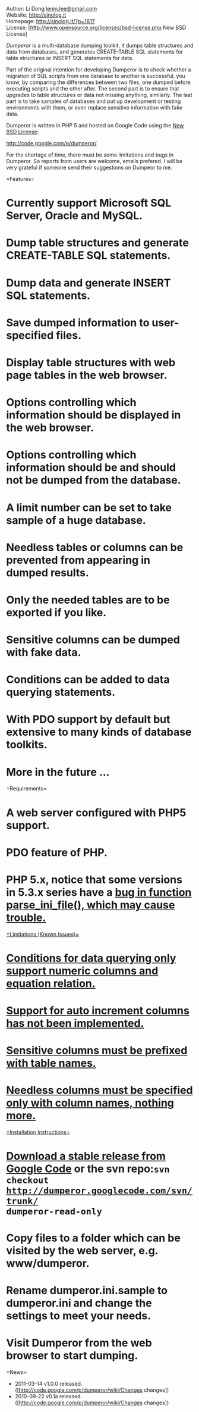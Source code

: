 Author: Li Dong <lenin.lee@gmail.com><br>
Website: http://sinolog.it<br>
Homepage: http://sinolog.it/?p=1617<br>
License: [http://www.opensource.org/licenses/bsd-license.php New BSD License]

*Dumperor* is a multi-database dumping toolkit. It dumps table structures and data from databases, and generates CREATE-TABLE SQL statements for table structures or INSERT SQL statements for data.

Part of the original intention for developing Dumperor is to check whether a migration of SQL scripts from one database to another is successful, you know, by comparing the differences between two files, one dumped before executing scripts and the other after. The second part is to ensure that upgrades to table structures or data not missing anything, similarly. The last part is to take samples of databases and put up development or testing environments with them, or even replace sensitive information with fake data.

Dumperor is written in PHP 5 and hosted on Google Code using the <a href="http://www.opensource.org/licenses/bsd-license.php">New BSD License</a>:

http://code.google.com/p/dumperor/

For the shortage of time, there must be some limitations and bugs in Dumperor. So reports from users are welcome, emails prefered. I will be very grateful if someone send their suggestions on Dumpeor to me.

=Features=

  # Currently support Microsoft SQL Server, Oracle and MySQL.
  # Dump table structures and generate CREATE-TABLE SQL statements.
  # Dump data and generate INSERT SQL statements.
  # Save dumped information to user-specified files.
  # Display table structures with web page tables in the web browser.
  # Options controlling which information should be displayed in the web browser.
  # Options controlling which information should be and should not be dumped from the database.
  # A limit number can be set to take sample of a huge database.
  # Needless tables or columns can be prevented from appearing in dumped results.
  # Only the needed tables are to be exported if you like.
  # Sensitive columns can be dumped with fake data.
  # Conditions can be added to data querying statements.
  # With PDO support by default but extensive to many kinds of database toolkits.
  # More in the future ...

=Requirements=

  # A web server configured with PHP5 support.
  # PDO feature of PHP.
  # PHP 5.x, notice that some versions in 5.3.x series have a <a href="http://bugs.php.net/bug.php?id=47332">bug in function parse_ini_file(), which may cause trouble.

=Limitations (Known Issues)=

  # Conditions for data querying only support numeric columns and equation relation.
  # Support for auto increment columns has not been implemented.
  # Sensitive columns must be prefixed with table names.
  # Needless columns must be specified only with column names, nothing more.

=Installation Instructions=

  # Download a stable release from <a href="http://code.google.com/p/dumperor/">Google Code</a> or the svn repo:<code>svn checkout http://dumperor.googlecode.com/svn/trunk/ dumperor-read-only</code>
  # Copy files to a folder which can be visited by the web server, e.g. www/dumperor.
  # Rename dumperor.ini.sample to dumperor.ini and change the settings to meet your needs.
  # Visit Dumperor from the web browser to start dumping.

=News=

 * 2011-03-14 v1.0.0 released. ([http://code.google.com/p/dumperor/wiki/Changes changes])
 * 2010-09-22 v0.1a released. ([http://code.google.com/p/dumperor/wiki/Changes changes])
